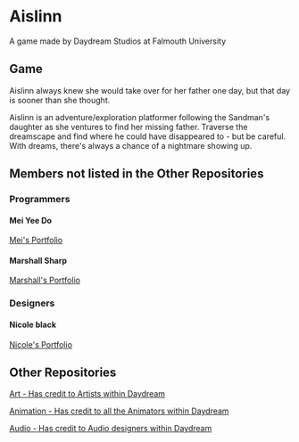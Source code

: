 # Aislinn
A game made by Daydream Studios at Falmouth University

## Game
Aislinn always knew she would take over for her father one day, but that day is sooner than she thought.

Aislinn is an adventure/exploration platformer following the Sandman's daughter as she ventures to find her missing father. Traverse the dreamscape and find where he could have disappeared to - but be careful. With dreams, there's always a chance of a nightmare showing up.

## Members not listed in the Other Repositories

### Programmers

#### Mei Yee Do
[Mei's Portfolio](https://mydo99.github.io)

#### Marshall Sharp
[Marshall's Portfolio](https://fourman2004.github.io/)

### Designers

#### Nicole black
[Nicole's Portfolio](https://nicoleblack4545.wixsite.com/nicole-black---game)

## Other Repositories
[Art - Has credit to Artists within Daydream](https://github.com/Fourman2004/Aislinn-Art.git)

[Animation - Has credit to all the Animators within Daydream](https://github.com/Fourman2004/Aislinn_Animations.git)

[Audio - Has credit to Audio designers within Daydream](https://github.com/Fourman2004/Aislinn_Audio.git)
